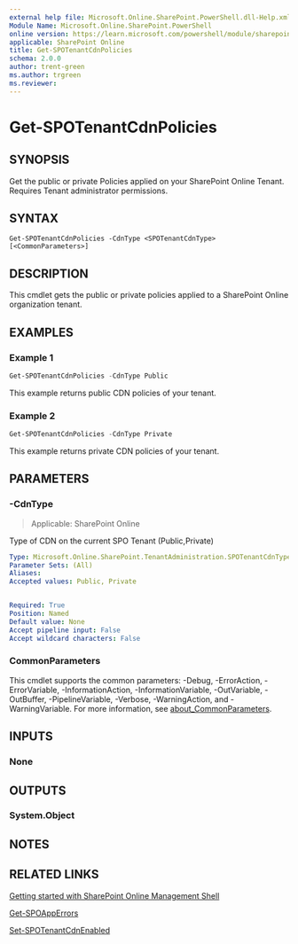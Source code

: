 ```yaml
---
external help file: Microsoft.Online.SharePoint.PowerShell.dll-Help.xml
Module Name: Microsoft.Online.SharePoint.PowerShell
online version: https://learn.microsoft.com/powershell/module/sharepoint-online/get-spotenantcdnpolicies
applicable: SharePoint Online
title: Get-SPOTenantCdnPolicies
schema: 2.0.0
author: trent-green
ms.author: trgreen
ms.reviewer:
---
```


# Get-SPOTenantCdnPolicies

## SYNOPSIS

Get the public or private Policies applied on your SharePoint Online Tenant. Requires Tenant administrator permissions.

## SYNTAX

```
Get-SPOTenantCdnPolicies -CdnType <SPOTenantCdnType> [<CommonParameters>]
```

## DESCRIPTION

This cmdlet gets the public or private policies applied to a SharePoint Online organization tenant.

## EXAMPLES

### Example 1

```powershell
Get-SPOTenantCdnPolicies -CdnType Public
```

This example returns public CDN policies of your tenant.

### Example 2

```powershell
Get-SPOTenantCdnPolicies -CdnType Private
```

This example returns private CDN policies of your tenant.

## PARAMETERS

### -CdnType

> Applicable: SharePoint Online

Type of CDN on the current SPO Tenant (Public,Private)

```yaml
Type: Microsoft.Online.SharePoint.TenantAdministration.SPOTenantCdnType
Parameter Sets: (All)
Aliases:
Accepted values: Public, Private


Required: True
Position: Named
Default value: None
Accept pipeline input: False
Accept wildcard characters: False
```

### CommonParameters

This cmdlet supports the common parameters: -Debug, -ErrorAction, -ErrorVariable, -InformationAction, -InformationVariable, -OutVariable, -OutBuffer, -PipelineVariable, -Verbose, -WarningAction, and -WarningVariable. For more information, see [about_CommonParameters](https://go.microsoft.com/fwlink/?LinkID=113216).

## INPUTS

### None

## OUTPUTS

### System.Object

## NOTES

## RELATED LINKS

[Getting started with SharePoint Online Management Shell](/powershell/sharepoint/sharepoint-online/connect-sharepoint-online)

[Get-SPOAppErrors](Get-SPOAppErrors.md)

[Set-SPOTenantCdnEnabled](Set-SPOTenantCdnEnabled.md)
